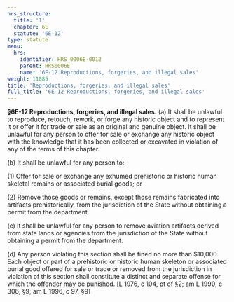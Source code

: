 ```yaml
---
hrs_structure:
  title: '1'
  chapter: 6E
  statute: '6E-12'
type: statute
menu:
  hrs:
    identifier: HRS_0006E-0012
    parent: HRS0006E
    name: '6E-12 Reproductions, forgeries, and illegal sales'
weight: 11085
title: 'Reproductions, forgeries, and illegal sales'
full_title: '6E-12 Reproductions, forgeries, and illegal sales'
---
```

**§6E-12 Reproductions, forgeries, and illegal sales.** (a) It shall be unlawful to reproduce, retouch, rework, or forge any historic object and to represent it or offer it for trade or sale as an original and genuine object. It shall be unlawful for any person to offer for sale or exchange any historic object with the knowledge that it has been collected or excavated in violation of any of the terms of this chapter.

(b) It shall be unlawful for any person to:

(1) Offer for sale or exchange any exhumed prehistoric or historic human skeletal remains or associated burial goods; or

(2) Remove those goods or remains, except those remains fabricated into artifacts prehistorically, from the jurisdiction of the State without obtaining a permit from the department.

(c) It shall be unlawful for any person to remove aviation artifacts derived from state lands or agencies from the jurisdiction of the State without obtaining a permit from the department.

(d) Any person violating this section shall be fined no more than $10,000\. Each object or part of a prehistoric or historic human skeleton or associated burial good offered for sale or trade or removed from the jurisdiction in violation of this section shall constitute a distinct and separate offense for which the offender may be punished. [L 1976, c 104, pt of §2; am L 1990, c 306, §9; am L 1996, c 97, §9]